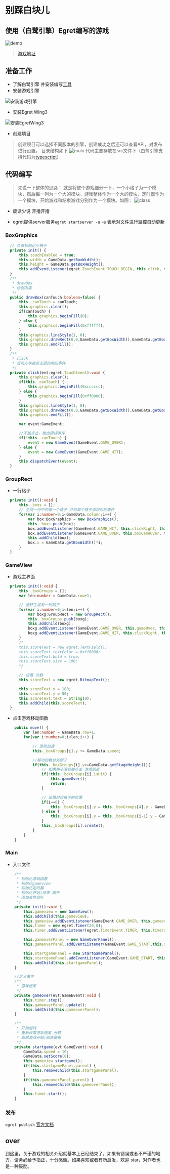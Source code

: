 # 别踩白块儿

## 使用（白鹭引擎）Egret编写的游戏

![demo](./image/gif.gif)
> [游戏地址](http://123.56.220.217/games/)

## 准备工作

- 了解白鹭引擎 并安装编写[工具](http://developer.egret.com/cn/github/egret-docs/Engine2D/projectConfig/installation/index.html)
- 安装游戏引擎

![安装游戏引擎](./image/egret.png)

- 安装Egret Wing3

![安装EgretWing3](./image/wing.png)

- 创建项目

> 创建项目可以选择不同版本的引擎，创建成功之后还可以查看API，对发布进行设置。
> 目录结构如下
![mulu](./image/mulu.png)
代码主要存放在src文件下（白鹭引擎支持代码为[typescript](https://www.tslang.cn/)）

## 代码编写

> 先说一下整体的思路： 就是将整个游戏细分一下，一个小格子为一个模块，然后每一列为一个大的模块，游戏整体作为一个大的模块，定时器作为一个模块，开始游戏和结束游戏分别作为一个模块。如图：
![class](./image/tip.png)

- 废话少说  开撸开撸

- egret提供server服务`egret startserver -a` -a 表示对文件进行监控自动更新

### BoxGraphics

```typescript
  // 负责初始化小格子
  private init() {
      this.touchEnabled = true;
      this.width = GameData.getBoxWidth();
      this.height = GameData.getBoxHeight();
      this.addEventListener(egret.TouchEvent.TOUCH_BEGIN, this.click, this);
  }
  /**
   * drawBox
   * 绘制内容
   */
  public drawBox(canTouch:boolean=false) {
      this._canTouch = canTouch;
      this.graphics.clear();
      if(canTouch) {
          this.graphics.beginFill(0);
      } else {
          this.graphics.beginFill(0xffffff);
      }
      this.graphics.lineStyle(1, 0);
      this.graphics.drawRect(0,0,GameData.getBoxWidth(),GameData.getBoxHeight());
      this.graphics.endFill();
  }
  /**
   * click
   * 当前方块被点击后的响应事件
   */
  private click(evt:egret.TouchEvent):void {
      this.graphics.clear();
      if(this._canTouch) {
          this.graphics.beginFill(0xcccccc);
      } else {
          this.graphics.beginFill(0xff0000);
      }
      this.graphics.lineStyle(1, 0);
      this.graphics.drawRect(0,0,GameData.getBoxWidth(),GameData.getBoxHeight());
      this.graphics.endFill();

      var event:GameEvent;

      //不能点击，抛出错误事件
      if(!this._canTouch) {
          event = new GameEvent(GameEvent.GAME_OVER);
      } else {
          event = new GameEvent(GameEvent.GAME_HIT);
      }
      this.dispatchEvent(event);
  }

```

### GroupRect

- 一行格子

```typescript
  private init():void {
      this._boxs = [];
      // 生成一行中的每一个格子 并给每个格子添加对应事件
      for(var i:number=0;i<GameData.column;i++) {
          var box:BoxGraphics = new BoxGraphics();
          this._boxs.push(box);
          box.addEventListener(GameEvent.GAME_HIT, this.clickRight, this);
          box.addEventListener(GameEvent.GAME_OVER, this.boxGameOver, this);
          this.addChild(box);
          box.x = GameData.getBoxWidth()*i;
      }
  }
```

### GameView

- 游戏主界面

```typescript
  private init():void {
      this._boxGroups = [];
      var len:number = GameData.row+1;

      // 循环生成每一列格子
      for(var i:number=0;i<len;i++) {
          var boxg:GroupRect = new GroupRect();
          this._boxGroups.push(boxg);
          this.addChild(boxg);
          boxg.addEventListener(GameEvent.GAME_OVER, this.gameOver, this);
          boxg.addEventListener(GameEvent.GAME_HIT, this.clickRight, this);
      }
      /*
      this.scoreText = new egret.TextField();
      this.scoreText.textColor = 0xff0000;
      this.scoreText.bold = true;
      this.scoreText.size = 100;
      */

      // 设置 分数
      this.scoreText = new egret.BitmapText();

      this.scoreText.x = 180;
      this.scoreText.y = 50;
      this.scoreText.text = String(0);
      this.addChild(this.scoreText);
  }
```

- 点击游戏移动函数

```typescript
    public move() {
        var len:number = GameData.row+1;
        for(var i:number=0;i<len;i++) {

            // 游戏加速
            this._boxGroups[i].y += GameData.speed;

            //移动到舞台外侧了
            if(this._boxGroups[i].y>=GameData.getStageHeight()){
                // 如果格子没有被点击 游戏结束
                if(!this._boxGroups[i].isHit) {
                    this.gameOver();
                    return;
                }

                // 设置对应格子的位置
                if(i==0) {
                    this._boxGroups[i].y = this._boxGroups[4].y - GameData.getBoxHeight();
                } else {
                    this._boxGroups[i].y = this._boxGroups[i-1].y - GameData.getBoxHeight();
                }
                this._boxGroups[i].create();
            }
        }
    }
```

### Main

- 入口文件

```typescript
    /**
     * 初始化游戏函数
     * 初始化gameview
     * 初始化定时器
     * 初始化开始|结束 画布
     * 添加事件监听
     */
    private init():void {
        this.gameview = new GameView();
        this.addChild(this.gameview);
        this.gameview.addEventListener(GameEvent.GAME_OVER, this.gameover,this);
        this.timer = new egret.Timer(20,0);
        this.timer.addEventListener(egret.TimerEvent.TIMER, this.timers, this);

        this.gameoverPanel = new GameOverPanel();
        this.gameoverPanel.addEventListener(GameEvent.GAME_START,this.startgame,this);

        this.startgamePanel = new StartGamePanel();
        this.startgamePanel.addEventListener(GameEvent.GAME_START, this.startgame, this);
        this.addChild(this.startgamePanel);
    }

    //定义事件
    /**
     * 游戏结束
     */
    private gameover(evt:GameEvent):void {
        this.timer.stop();
        this.gameoverPanel.update();
        this.addChild(this.gameoverPanel);
    }

    /**
     * 开始游戏
     * 重新设置游戏速度 分数
     * 去除游戏开始|结束画布
     */
    private startgame(evt:GameEvent):void {
        GameData.speed = 10;
        GameData.setScore(0);
        this.gameview.startgame();
        if(this.startgamePanel.parent) {
            this.removeChild(this.startgamePanel);
        }
        if(this.gameoverPanel.parent) {
            this.removeChild(this.gameoverPanel);
        }
        this.timer.start();
    }

```

### 发布

`egret publish`
[官方文档](http://developer.egret.com/cn/github/egret-docs/Engine2D/publish/index.html)

## over

到这里，关于游戏的相关介绍就基本上已经结束了，如果有错误或者不严谨的地方，请务必给予指正，十分感谢。如果喜欢或者有所启发，欢迎 star，对作者也是一种鼓励。
